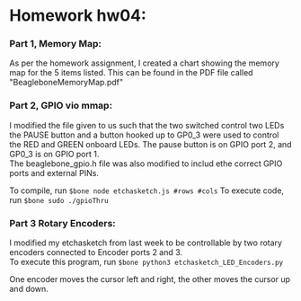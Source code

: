 # Homework hw04:

### Part 1,  Memory Map:

As per the homework assignment, I created a chart showing the memory map for the 5 items listed.  This can be found in the PDF file called "BeagleboneMemoryMap.pdf"

### Part 2,  GPIO vio mmap:

I modified the file given to us such that the two switched control two LEDs the PAUSE button and a button hooked up to GP0_3 were used to control the RED and GREEN onboard LEDs. The pause button is on GPIO port 2, and GP0_3 is on GPIO port 1.  
The beaglebone_gpio.h file was also modified to includ ethe correct GPIO ports and external PINs.

To compile, run `$bone node etchasketch.js #rows #cols`
To execute code, run  `$bone sudo ./gpioThru`

### Part 3 Rotary Encoders:
I modified my etchasketch from last week to be controllable by two rotary encoders connected to Encoder ports 2 and 3.  
To execute this program, run `$bone python3 etchasketch_LED_Encoders.py`

One encoder moves the cursor left and right, the other moves the cursor up and down.


